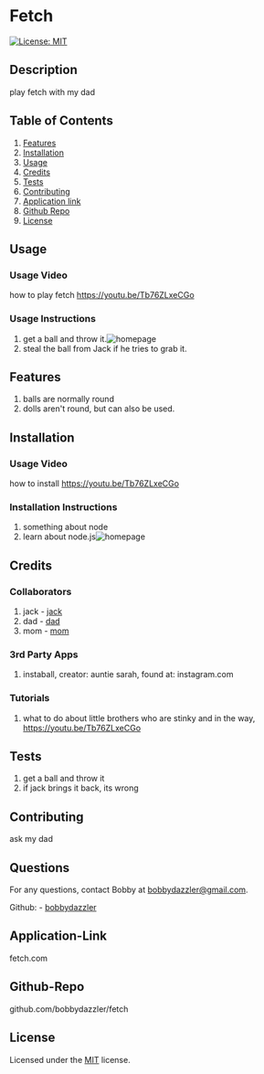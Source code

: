 # Fetch
  
[![License: MIT](https://img.shields.io/badge/License-MIT-yellow.svg)](https://opensource.org/licenses/MIT)


## Description 
play fetch with my dad
## Table of Contents

1. [Features](#features)
2. [Installation](#installation)
3. [Usage](#usage)
4. [Credits](#credits)
5. [Tests](#tests)
6. [Contributing](#contributing)
7. [Application link](#application)
8. [Github Repo](#github-repo)
9. [License](#license)

## Usage
### Usage Video
how to play fetch
https://youtu.be/Tb76ZLxeCGo

### Usage Instructions
1. get a ball and throw it.![homepage](https://user-images.githubusercontent.com/69940829/98902938-3a719900-247c-11eb-9c56-1445596cc9d0.png)
2. steal the ball from Jack if he tries to grab it.
 

## Features
1. balls are normally round
2. dolls aren't round, but can also be used.

## Installation
### Usage Video
how to install
https://youtu.be/Tb76ZLxeCGo

### Installation Instructions
1. something about node
2. learn about node.js![homepage](https://user-images.githubusercontent.com/69940829/98902938-3a719900-247c-11eb-9c56-1445596cc9d0.png)
 

## Credits

### Collaborators
1. jack - [jack](https://github.com/stinky)<br>
2. dad - [dad](https://github.com/frecklescherokee)<br>
3. mom - [mom](https://github.com/fancylady)<br>


### 3rd Party Apps
1. instaball, creator: auntie sarah, found at: instagram.com


### Tutorials
1. what to do about little brothers who are stinky and in the way, https://youtu.be/Tb76ZLxeCGo


## Tests
1. get a ball and throw it
2. if jack brings it back, its wrong

## Contributing
ask my dad


## Questions
For any questions, contact Bobby at bobbydazzler@gmail.com.

Github: - [bobbydazzler](https://github.com/bobbydazzler)<br>

## Application-Link
fetch.com

## Github-Repo
github.com/bobbydazzler/fetch

## License
Licensed under the [MIT](LICENSE.txt) license.



